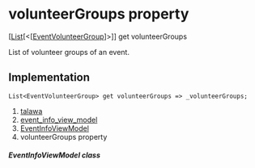 
<div>

# volunteerGroups property

</div>



[[List](https://api.flutter.dev/flutter/dart-core/List-class.html)[\<[[EventVolunteerGroup](../../models_events_event_volunteer_group/EventVolunteerGroup-class.html)]\>]]
get volunteerGroups



List of volunteer groups of an event.



## Implementation

``` language-dart
List<EventVolunteerGroup> get volunteerGroups => _volunteerGroups;
```








1.  [talawa](../../index.html)
2.  [event_info_view_model](../../view_model_after_auth_view_models_event_view_models_event_info_view_model/)
3.  [EventInfoViewModel](../../view_model_after_auth_view_models_event_view_models_event_info_view_model/EventInfoViewModel-class.html)
4.  volunteerGroups property

##### EventInfoViewModel class







